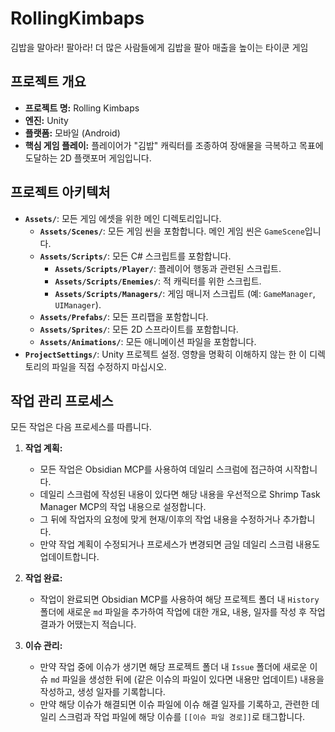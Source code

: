 # RollingKimbaps

김밥을 말아라! 팔아라! 더 많은 사람들에게 김밥을 팔아 매출을 높이는 타이쿤 게임

## 프로젝트 개요

- **프로젝트 명:** Rolling Kimbaps
- **엔진:** Unity
- **플랫폼:** 모바일 (Android)
- **핵심 게임 플레이:** 플레이어가 "김밥" 캐릭터를 조종하여 장애물을 극복하고 목표에 도달하는 2D 플랫포머 게임입니다.

## 프로젝트 아키텍처

- **`Assets/`**: 모든 게임 에셋을 위한 메인 디렉토리입니다.
  - **`Assets/Scenes/`**: 모든 게임 씬을 포함합니다. 메인 게임 씬은 `GameScene`입니다.
  - **`Assets/Scripts/`**: 모든 C# 스크립트를 포함합니다.
    - **`Assets/Scripts/Player/`**: 플레이어 행동과 관련된 스크립트.
    - **`Assets/Scripts/Enemies/`**: 적 캐릭터를 위한 스크립트.
    - **`Assets/Scripts/Managers/`**: 게임 매니저 스크립트 (예: `GameManager`, `UIManager`).
  - **`Assets/Prefabs/`**: 모든 프리팹을 포함합니다.
  - **`Assets/Sprites/`**: 모든 2D 스프라이트를 포함합니다.
  - **`Assets/Animations/`**: 모든 애니메이션 파일을 포함합니다.
- **`ProjectSettings/`**: Unity 프로젝트 설정. 영향을 명확히 이해하지 않는 한 이 디렉토리의 파일을 직접 수정하지 마십시오.

## 작업 관리 프로세스

모든 작업은 다음 프로세스를 따릅니다.

1.  **작업 계획:**
    - 모든 작업은 Obsidian MCP를 사용하여 데일리 스크럼에 접근하여 시작합니다.
    - 데일리 스크럼에 작성된 내용이 있다면 해당 내용을 우선적으로 Shrimp Task Manager MCP의 작업 내용으로 설정합니다.
    - 그 뒤에 작업자의 요청에 맞게 현재/이후의 작업 내용을 수정하거나 추가합니다.
    - 만약 작업 계획이 수정되거나 프로세스가 변경되면 금일 데일리 스크럼 내용도 업데이트합니다.

2.  **작업 완료:**
    - 작업이 완료되면 Obsidian MCP를 사용하여 해당 프로젝트 폴더 내 `History` 폴더에 새로운 `md` 파일을 추가하여 작업에 대한 개요, 내용, 일자를 작성 후 작업 결과가 어땠는지 적습니다.

3.  **이슈 관리:**
    - 만약 작업 중에 이슈가 생기면 해당 프로젝트 폴더 내 `Issue` 폴더에 새로운 이슈 `md` 파일을 생성한 뒤에 (같은 이슈의 파일이 있다면 내용만 업데이트) 내용을 작성하고, 생성 일자를 기록합니다.
    - 만약 해당 이슈가 해결되면 이슈 파일에 이슈 해결 일자를 기록하고, 관련한 데일리 스크럼과 작업 파일에 해당 이슈를 `[[이슈 파일 경로]]`로 태그합니다.